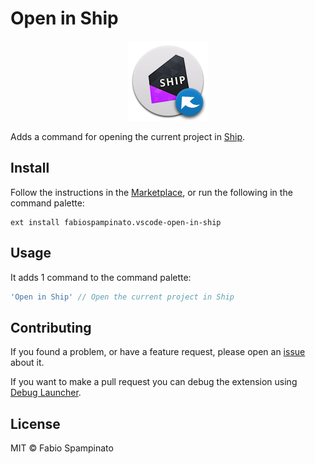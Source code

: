 # Open in Ship

<p align="center">
	<img src="https://raw.githubusercontent.com/fabiospampinato/vscode-open-in-ship/master/resources/logo-128x128.png" alt="Logo">
</p>

Adds a command for opening the current project in [Ship](https://www.realartists.com).

## Install

Follow the instructions in the [Marketplace](https://marketplace.visualstudio.com/items?itemName=fabiospampinato.vscode-open-in-ship), or run the following in the command palette:

```shell
ext install fabiospampinato.vscode-open-in-ship
```

## Usage

It adds 1 command to the command palette:

```js
'Open in Ship' // Open the current project in Ship
```

## Contributing

If you found a problem, or have a feature request, please open an [issue](https://github.com/fabiospampinato/vscode-open-in-ship/issues) about it.

If you want to make a pull request you can debug the extension using [Debug Launcher](https://marketplace.visualstudio.com/items?itemName=fabiospampinato.vscode-debug-launcher).

## License

MIT © Fabio Spampinato
